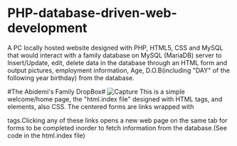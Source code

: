 # PHP-database-driven-web-development
A PC locally hosted website designed with PHP, HTML5, CSS and MySQL that would interact with a family database on MySQL (MariaDB) server to Insert/Update, edit, delete data in the database through an HTML form and output pictures, employment information, Age, D.O.B(including "DAY" of the following year birthday) from the database.

#The Abidemi's Family DropBox#
![Capture](https://user-images.githubusercontent.com/48870117/136646207-ccdf7a5a-25e8-4759-823f-e9520ae23754.PNG)
This is a simple welcome/home page, the "html.index file" designed with HTML tags, and elements, also CSS. The centered forms are links wrapped with <ul> </ul> tags.Clicking any of these links opens a new web page on the same tab for forms to be completed inorder to fetch information from the database.(See code in the html.index file)



